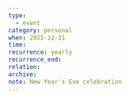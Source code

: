 ```yaml
---
type:
  - event
category: personal
when: 2025-12-31
time:
recurrence: yearly
recurrence_end:
relation:
archive:
note: New Year's Eve celebration
---
```

